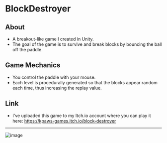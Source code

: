 # BlockDestroyer
## About ####
- A breakout-like game I created in Unity.  
- The goal of the game is to survive and break blocks by bouncing the ball off the paddle.

## Game Mechanics ##
- You control the paddle with your mouse.
- Each level is procedurally generated so that the blocks appear random each time, thus increasing the replay value.

## Link ##
- I've uploaded this game to my Itch.io account where you can play it here: https://kpaws-games.itch.io/block-destroyer

---
![image](https://user-images.githubusercontent.com/58745400/117553694-39c35500-b010-11eb-8443-67c0f4a835f5.png)

